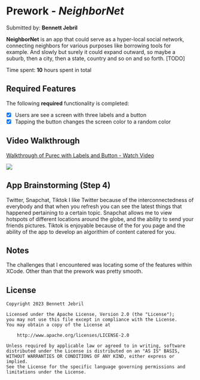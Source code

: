# Prework - *NeighborNet*

Submitted by: **Bennett Jebril**

**NeighborNet** is an app that could serve as a hyper-local social network, connecting neighbors for various purposes like borrowing tools for example. And slowly but surely it could expand outward, so maybe a suburb, then a city, then a state, country and so on and so forth. [TODO] 

Time spent: **10** hours spent in total

## Required Features

The following **required** functionality is completed:

- [x] Users are see a screen with three labels and a button
- [x] Tapping the button changes the screen color to a random color
 
## Video Walkthrough

<div>
    <a href="https://www.loom.com/share/626acc41de7944c28d37b702419a68f5">
      <p>Walkthrough of Purec with Labels and Button - Watch Video</p>
    </a>
    <a href="https://www.loom.com/share/626acc41de7944c28d37b702419a68f5">
      <img style="max-width:300px;" src="https://cdn.loom.com/sessions/thumbnails/626acc41de7944c28d37b702419a68f5-with-play.gif">
    </a>
  </div>

## App Brainstorming (Step 4)
Twitter, Snapchat, Tiktok
I like Twitter because of the interconnectedness of everybody and that when you refresh you can see the latest things that happened pertaining to a certain topic. Snapchat allows me to view hotspots of different locations around the globe, and the ability to send your friends pictures. Tiktok is enjoyable because of the for you page and the ability of the app to develop an algorithim of content catered for you.


## Notes

The challenges that I encountered was locating some of the features within XCode. Other than that the prework was pretty smooth.

## License

    Copyright 2023 Bennett Jebril

    Licensed under the Apache License, Version 2.0 (the "License");
    you may not use this file except in compliance with the License.
    You may obtain a copy of the License at

        http://www.apache.org/licenses/LICENSE-2.0

    Unless required by applicable law or agreed to in writing, software
    distributed under the License is distributed on an "AS IS" BASIS,
    WITHOUT WARRANTIES OR CONDITIONS OF ANY KIND, either express or implied.
    See the License for the specific language governing permissions and
    limitations under the License.
